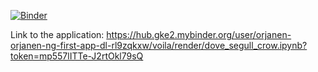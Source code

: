 
[![Binder](https://mybinder.org/badge_logo.svg)](https://mybinder.org/v2/gh/Orjanen/Orjanen-Deploying-first-app-DL/main?urlpath=%2Fdove_segull_crow.ipynb)

Link to the application:
https://hub.gke2.mybinder.org/user/orjanen-orjanen-ng-first-app-dl-rl9zqkxw/voila/render/dove_segull_crow.ipynb?token=mp557lITTe-J2rtOkl79sQ
